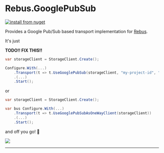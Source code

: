 # Rebus.GooglePubSub

[![install from nuget](https://img.shields.io/nuget/v/AMain.Rebus.GooglePubSub.svg?style=flat-square)](https://www.nuget.org/packages/AMain.Rebus.GooglePubSub)


Provides a Google Pub/Sub based transport implementation for [Rebus](https://github.com/rebus-org/Rebus).

It's just

**TODO!! FIX THIS!!**

```csharp
var storageClient = StorageClient.Create();

Configure.With(...)
	.Transport(t => t.UseGooglePubSub(storageClient, "my-project-id", "your_queue"))
	.(...)
	.Start();
```

or

```csharp
var storageClient = StorageClient.Create();

var bus Configure.With(...)
	.Transport(t => t.UseGooglePubSubAsOneWayClient(storageClient))
	.(...)
	.Start();
```

and off you go! :rocket:

![](https://raw.githubusercontent.com/rebus-org/Rebus/master/artwork/little_rebusbus2_copy-200x200.png)

---

